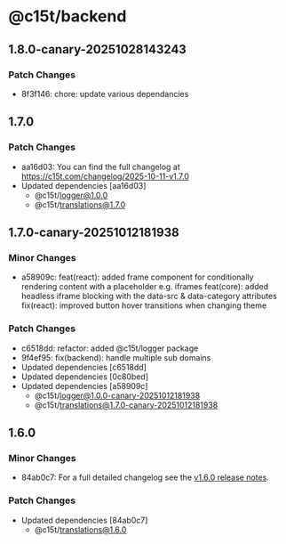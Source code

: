 # @c15t/backend

## 1.8.0-canary-20251028143243

### Patch Changes

- 8f3f146: chore: update various dependancies

## 1.7.0

### Patch Changes

- aa16d03: You can find the full changelog at https://c15t.com/changelog/2025-10-11-v1.7.0
- Updated dependencies [aa16d03]
  - @c15t/logger@1.0.0
  - @c15t/translations@1.7.0

## 1.7.0-canary-20251012181938

### Minor Changes

- a58909c: feat(react): added frame component for conditionally rendering content with a placeholder e.g. iframes
  feat(core): added headless iframe blocking with the data-src & data-category attributes
  fix(react): improved button hover transitions when changing theme

### Patch Changes

- c6518dd: refactor: added @c15t/logger package
- 9f4ef95: fix(backend): handle multiple sub domains
- Updated dependencies [c6518dd]
- Updated dependencies [0c80bed]
- Updated dependencies [a58909c]
  - @c15t/logger@1.0.0-canary-20251012181938
  - @c15t/translations@1.7.0-canary-20251012181938

## 1.6.0

### Minor Changes

- 84ab0c7: For a full detailed changelog see the [v1.6.0 release notes](https://c15t.com/changelog/2025-09-08-v1.6.0).

### Patch Changes

- Updated dependencies [84ab0c7]
  - @c15t/translations@1.6.0
